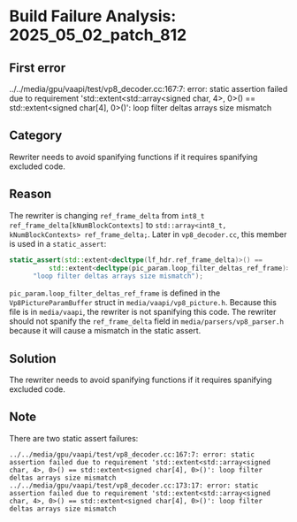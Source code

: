 # Build Failure Analysis: 2025_05_02_patch_812

## First error

../../media/gpu/vaapi/test/vp8_decoder.cc:167:7: error: static assertion failed due to requirement 'std::extent<std::array<signed char, 4>, 0>() == std::extent<signed char[4], 0>()': loop filter deltas arrays size mismatch

## Category
Rewriter needs to avoid spanifying functions if it requires spanifying excluded code.

## Reason
The rewriter is changing `ref_frame_delta` from `int8_t ref_frame_delta[kNumBlockContexts]` to `std::array<int8_t, kNumBlockContexts> ref_frame_delta;`. Later in `vp8_decoder.cc`, this member is used in a `static_assert`:

```c++
static_assert(std::extent<decltype(lf_hdr.ref_frame_delta)>() ==
          std::extent<decltype(pic_param.loop_filter_deltas_ref_frame)>(),
      "loop filter deltas arrays size mismatch");
```

`pic_param.loop_filter_deltas_ref_frame` is defined in the `Vp8PictureParamBuffer` struct in `media/vaapi/vp8_picture.h`. Because this file is in `media/vaapi`, the rewriter is not spanifying this code. The rewriter should not spanify the `ref_frame_delta` field in `media/parsers/vp8_parser.h` because it will cause a mismatch in the static assert.

## Solution
The rewriter needs to avoid spanifying functions if it requires spanifying excluded code.

## Note
There are two static assert failures:
```
../../media/gpu/vaapi/test/vp8_decoder.cc:167:7: error: static assertion failed due to requirement 'std::extent<std::array<signed char, 4>, 0>() == std::extent<signed char[4], 0>()': loop filter deltas arrays size mismatch
../../media/gpu/vaapi/test/vp8_decoder.cc:173:17: error: static assertion failed due to requirement 'std::extent<std::array<signed char, 4>, 0>() == std::extent<signed char[4], 0>()': loop filter deltas arrays size mismatch